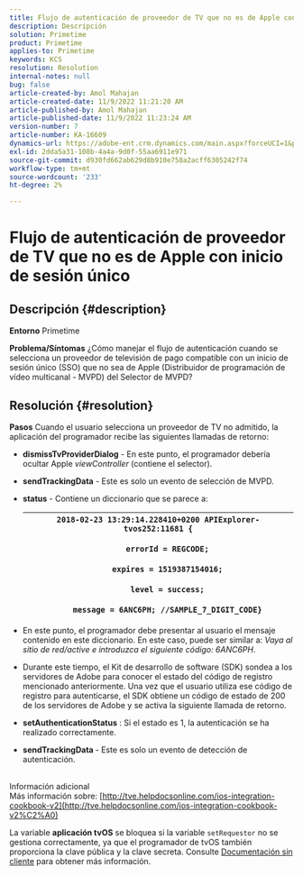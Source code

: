 ```yaml
---
title: Flujo de autenticación de proveedor de TV que no es de Apple con inicio de sesión único
description: Descripción
solution: Primetime
product: Primetime
applies-to: Primetime
keywords: KCS
resolution: Resolution
internal-notes: null
bug: false
article-created-by: Amol Mahajan
article-created-date: 11/9/2022 11:21:20 AM
article-published-by: Amol Mahajan
article-published-date: 11/9/2022 11:23:24 AM
version-number: 7
article-number: KA-16609
dynamics-url: https://adobe-ent.crm.dynamics.com/main.aspx?forceUCI=1&pagetype=entityrecord&etn=knowledgearticle&id=214140a2-2060-ed11-9561-6045bd006268
exl-id: 2dda5a31-108b-4a4a-9d0f-55aa6911e971
source-git-commit: d930fd662ab629d8b910e758a2acff6305242f74
workflow-type: tm+mt
source-wordcount: '233'
ht-degree: 2%

---
```


# Flujo de autenticación de proveedor de TV que no es de Apple con inicio de sesión único

## Descripción {#description}

<b>Entorno</b>
Primetime


<b>Problema/Síntomas</b>
¿Cómo manejar el flujo de autenticación cuando se selecciona un proveedor de televisión de pago compatible con un inicio de sesión único (SSO) que no sea de Apple (Distribuidor de programación de vídeo multicanal - MVPD) del Selector de MVPD?


## Resolución {#resolution}

<b>Pasos</b>
Cuando el usuario selecciona un proveedor de TV no admitido, la aplicación del programador recibe las siguientes llamadas de retorno:

- <b>dismissTvProviderDialog</b> - En este punto, el programador debería ocultar Apple *viewController* (contiene el selector).
- <b>sendTrackingData</b> - Este es solo un evento de selección de MVPD.
- <b>status</b> - Contiene un diccionario que se parece a:

   | `2018-02-23 13:29:14.228410+0200 APIExplorer-tvos252:11681 {`<br><br>`    errorId = REGCODE;`<br><br>`    expires = 1519387154016;`<br><br>`    level = success;`<br><br>`    message = 6ANC6PH; //SAMPLE_7_DIGIT_CODE}` |
   | --- |


- En este punto, el programador debe presentar al usuario el mensaje contenido en este diccionario. En este caso, puede ser similar a: *Vaya al sitio de red/active e introduzca el siguiente código: 6ANC6PH*.
- Durante este tiempo, el Kit de desarrollo de software (SDK) sondea a los servidores de Adobe para conocer el estado del código de registro mencionado anteriormente. Una vez que el usuario utiliza ese código de registro para autenticarse, el SDK obtiene un código de estado de 200 de los servidores de Adobe y se activa la siguiente llamada de retorno.


- <b>setAuthenticationStatus</b> : Si el estado es 1, la autenticación se ha realizado correctamente.


- <b>sendTrackingData </b>- Este es solo un evento de detección de autenticación.

<br>Información adicional<br>
Más información sobre: [http://tve.helpdocsonline.com/ios-integration-cookbook-v2](http://tve.helpdocsonline.com/ios-integration-cookbook-v2%C2%A0)

La variable <b>aplicación tvOS</b> se bloquea si la variable `setRequestor` no se gestiona correctamente, ya que el programador de tvOS también proporciona la clave pública y la clave secreta. Consulte [Documentación sin cliente](http://tve.helpdocsonline.com/clientless-integration-cookbook-v2$create_dev) para obtener más información.
